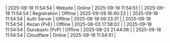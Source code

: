 | 2025-09-18 11:54:54 | Website | Online | 2025-09-18 11:54:51 |
| 2025-09-18 11:54:54 | Registration | Offline | 2025-09-09 16:40:23 |
| 2025-09-18 11:54:54 | Auth Server | Offline | 2025-08-18 09:33:31 |
| 2025-09-18 11:54:54 | Kezan (PvE) | Offline | 2025-08-03 17:58:02 |
| 2025-09-18 11:54:54 | Gurubashi (PvP) | Offline | 2025-08-23 21:44:06 |
| 2025-09-18 11:54:54 | Cloudflare | Online | 2025-09-18 11:54:51 |

